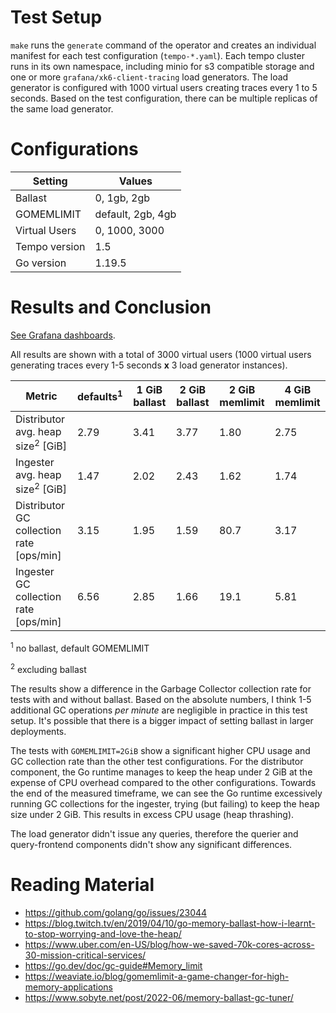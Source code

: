 # Test Setup
`make` runs the `generate` command of the operator and creates an individual manifest for each test configuration (`tempo-*.yaml`).
Each tempo cluster runs in its own namespace, including minio for s3 compatible storage and one or more `grafana/xk6-client-tracing` load generators.
The load generator is configured with 1000 virtual users creating traces every 1 to 5 seconds.
Based on the test configuration, there can be multiple replicas of the same load generator.

# Configurations
| Setting       | Values            |
| ------------- | ----------------- |
| Ballast       | 0, 1gb, 2gb       |
| GOMEMLIMIT    | default, 2gb, 4gb |
| Virtual Users | 0, 1000, 3000     |
| Tempo version | 1.5               |
| Go version    | 1.19.5            |

# Results and Conclusion
[See Grafana dashboards](grafana/).

All results are shown with a total of 3000 virtual users (1000 virtual users generating traces every 1-5 seconds **x** 3 load generator instances).

| Metric                                       | defaults<sup>1</sup> | 1 GiB ballast | 2 GiB ballast | 2 GiB memlimit | 4 GiB memlimit  |
| -------------------------------------------- | -------------------- | ------------- | ------------- | -------------- | --------------- |
| Distributor avg. heap size<sup>2</sup> [GiB] | 2.79                 | 3.41          | 3.77          | 1.80           | 2.75            |
| Ingester    avg. heap size<sup>2</sup> [GiB] | 1.47                 | 2.02          | 2.43          | 1.62           | 1.74            |
| Distributor GC collection rate [ops/min]     | 3.15                 | 1.95          | 1.59          | 80.7           | 3.17            |
| Ingester    GC collection rate [ops/min]     | 6.56                 | 2.85          | 1.66          | 19.1           | 5.81            |

<sup>1</sup> no ballast, default GOMEMLIMIT

<sup>2</sup> excluding ballast

The results show a difference in the Garbage Collector collection rate for tests with and without ballast.
Based on the absolute numbers, I think 1-5 additional GC operations *per minute* are negligible in practice in this test setup.
It's possible that there is a bigger impact of setting ballast in larger deployments.

The tests with `GOMEMLIMIT=2GiB` show a significant higher CPU usage and GC collection rate than the other test configurations.
For the distributor component, the Go runtime manages to keep the heap under 2 GiB at the expense of CPU overhead compared to the other configurations.
Towards the end of the measured timeframe, we can see the Go runtime excessively running GC collections for the ingester, trying (but failing) to keep the heap size under 2 GiB.
This results in excess CPU usage (heap thrashing).

The load generator didn't issue any queries, therefore the querier and query-frontend components didn't show any significant differences.

# Reading Material
* https://github.com/golang/go/issues/23044
* https://blog.twitch.tv/en/2019/04/10/go-memory-ballast-how-i-learnt-to-stop-worrying-and-love-the-heap/
* https://www.uber.com/en-US/blog/how-we-saved-70k-cores-across-30-mission-critical-services/
* https://go.dev/doc/gc-guide#Memory_limit
* https://weaviate.io/blog/gomemlimit-a-game-changer-for-high-memory-applications
* https://www.sobyte.net/post/2022-06/memory-ballast-gc-tuner/
